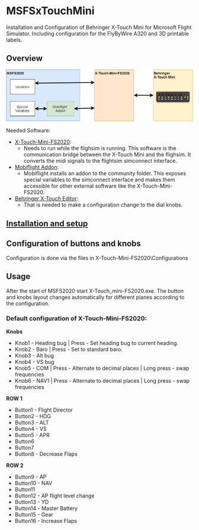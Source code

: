 # MSFSxTouchMini
Installation and Configuration of Behringer X-Touch Mini for Microsoft Flight Simulator. Including configuration for the FlyByWire A320 and 3D printable labels.

## Overview
![Picture Overview](Pics/overview.png)

Needed Software:
* [X-Touch-Mini-FS2020](https://github.com/maartentamboer/X-Touch-Mini-FS2020): 
  * Needs to run while the flighsim is running. This software is the communication bridge between the X-Touch Mini and the flighsim. It converts the midi signals to the flightsim simconnect interface.
* [Mobiflight Addon](https://www.mobiflight.com):
  * Mobiflight installs an addon to the community folder. This exposes special variables to the simconnect interface and makes them accessible for other external software like the X-Touch-Mini-FS2020.
* [Behringer X-Touch Editor](https://www.behringer.com/product.html?modelCode=P0B3M):
  * That is needed to make a configuration change to the dial knobs.

## [Installation and setup](installation/README.md)


## Configuration of buttons and knobs

Configuration is done via the files in X-Touch-Mini-FS2020\Configurations

## Usage

After the start of MSFS2020 start X-Touch_mini-FS2020.exe. The button and knobs layout changes automatically for different planes according to the configuration.

### Default configuration of X-Touch-Mini-FS2020:

**Knobs**
* Knob1 - Heading bug | Press - Set heading bug to current heading.
* Knob2 - Baro | Press - Set to standard baro.
* Knob3 - Alt bug 
* Knob4 - VS bug
* Knob5 - COM | Press - Alternate to decimal places | Long press - swap frequencies
* Knob6 - NAV1 | Press - Alternate to decimal places | Long press - swap frequencies

**ROW 1**
* Button1 - Flight Director
* Button2 - HDG
* Button3 - ALT
* Button4 - VS
* Button5 - APR
* Button6 
* Button7
* Button8 - Decrease Flaps

**ROW 2**
* Button9 - AP
* Button10 - NAV
* Button11
* Button12 - AP flight level change
* Button13 - YD
* Button14 - Master Battery
* Button15 - Gear
* Button16 - Increase Flaps
